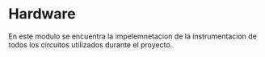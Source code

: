 # Hardware

En este modulo se encuentra la impelemnetacion de la instrumentacion de todos los circuitos utilizados durante el proyecto.
